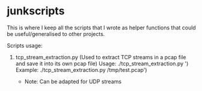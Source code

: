 # junkscripts

This is where I keep all the scripts that I wrote as helper functions that could be useful/generalised to other projects.

Scripts usage:

1. tcp_stream_extraction.py (Used to extract TCP streams in a pcap file and save it into its own pcap file)
      Usage: ./tcp_stream_extraction.py <pcapfile>')
      Example: ./tcp_stream_extraction.py /tmp/test.pcap')
      - Note: Can be adapted for UDP streams
  
